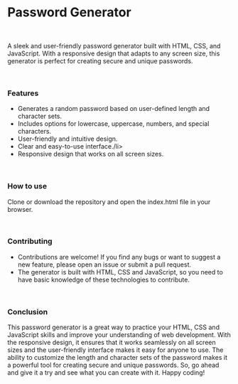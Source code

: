 <h1>Password Generator</h1>
<br>
<p>A sleek and user-friendly password generator built with HTML, CSS, and JavaScript. With a responsive design that adapts to any screen size, this generator is perfect for creating secure and unique passwords.</p>
<br>
<h3>Features</h3>
<ul>
<li>Generates a random password based on user-defined length and character sets.</li>
<li>Includes options for lowercase, uppercase, numbers, and special characters.</li>
<li>User-friendly and intuitive design.</li>
<li>Clear and easy-to-use interface./li>
<li>Responsive design that works on all screen sizes.</li>
</ul>
<br>
<h3>How to use</h3>
<p>Clone or download the repository and open the index.html file in your browser.</p>
<br>
<h3>Contributing</h3>
<ul>
<li>Contributions are welcome! If you find any bugs or want to suggest a new feature, please open an issue or submit a pull request.</li>
<li>The generator is built with HTML, CSS and JavaScript, so you need to have basic knowledge of these technologies to contribute.</li>
</ul>
<br>
<h3>Conclusion</h3>
<p>This password generator is a great way to practice your HTML, CSS and JavaScript skills and improve your understanding of web development. With the responsive design, it ensures that it works seamlessly on all screen sizes and the user-friendly interface makes it easy for anyone to use. The ability to customize the length and character sets of the password makes it a powerful tool for creating secure and unique passwords. So, go ahead and give it a try and see what you can create with it. Happy coding!</p>
